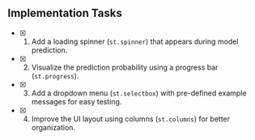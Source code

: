 ## Implementation Tasks

- [x] 1. Add a loading spinner (`st.spinner`) that appears during model prediction.
- [x] 2. Visualize the prediction probability using a progress bar (`st.progress`).
- [x] 3. Add a dropdown menu (`st.selectbox`) with pre-defined example messages for easy testing.
- [x] 4. Improve the UI layout using columns (`st.columns`) for better organization.